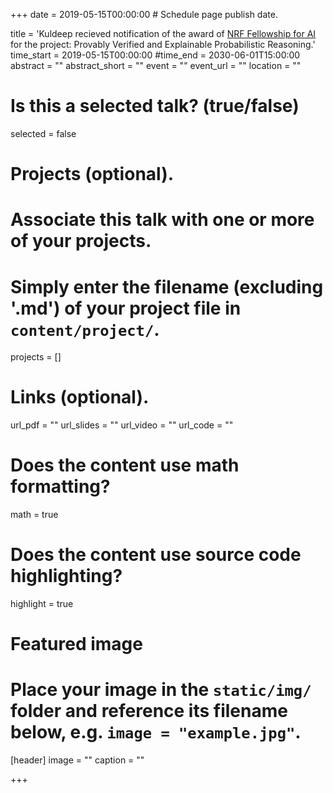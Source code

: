 +++
date = 2019-05-15T00:00:00  # Schedule page publish date.

title = 'Kuldeep recieved notification of the award of <a href= "https://www.nrf.gov.sg/funding-grants/nrf-fellowship-for-artificial-intelligence"> NRF Fellowship for AI </a> for the project: Provably Verified and Explainable Probabilistic Reasoning.'
time_start = 2019-05-15T00:00:00
#time_end = 2030-06-01T15:00:00
abstract = ""
abstract_short = ""
event = ""
event_url = ""
location = ""

# Is this a selected talk? (true/false)
selected = false

# Projects (optional).
#   Associate this talk with one or more of your projects.
#   Simply enter the filename (excluding '.md') of your project file in `content/project/`.
projects = []

# Links (optional).
url_pdf = ""
url_slides = ""
url_video = ""
url_code = ""

# Does the content use math formatting?
math = true

# Does the content use source code highlighting?
highlight = true

# Featured image
# Place your image in the `static/img/` folder and reference its filename below, e.g. `image = "example.jpg"`.
[header]
image = ""
caption = ""

+++